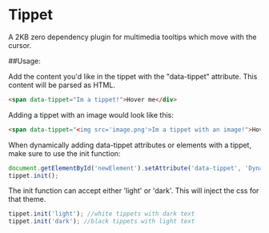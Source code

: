 # Tippet

A 2KB zero dependency plugin for multimedia tooltips which move with the cursor.

##Usage:

Add the content you'd like in the tippet with the "data-tippet" attribute. This content will be parsed as HTML.

```html
<span data-tippet="Im a tippet!">Hover me</div>
```


Adding a tippet with an image would look like this:

```html
<span data-tippet="<img src='image.png'>Im a tippet with an image!">Hover me</div>
```


When dynamically adding data-tippet attributes or elements with a tippet, make sure to use the init function:

```js
document.getElementById('newElement').setAttribute('data-tippet', 'Dynamically added!');
tippet.init();
```

The init function can accept either 'light' or 'dark'. This will inject the css for that theme. 

```js
tippet.init('light'); //white tippets with dark text
tippet.init('dark'); //black tippets with light text
```
